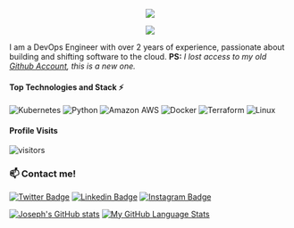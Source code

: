 <p align="center">
  <a href="https://github.com/DenverCoder1/readme-typing-svg">
    <img src="https://readme-typing-svg.demolab.com/?lines=Joseph%20Eshiett&font=Fira%20Code&center=true&width=880&height=90&color=ffffff&vCenter=true&pause=1000&size=50" /></a>
</p>

<p align="center">
  <!-- Typing SVG by DenverCoder1 - https://github.com/DenverCoder1/readme-typing-svg -->
  <a href="https://github.com/DenverCoder1/readme-typing-svg">
    <img src="https://readme-typing-svg.demolab.com/?lines=DevOps%20Infrastructure%20and%20SRE;Always%20learning%20new%20things&font=Fira%20Code&center=true&width=440&height=45&color=f75c7e&vCenter=true&pause=1000&size=22" /></a>
</p>

I am a DevOps Engineer with over 2 years of experience, passionate about building and shifting software to the cloud.
**PS:** *I lost access to my old [Github Account](https://github.com/joeshiett), this is a new one.*


#### Top Technologies and Stack ⚡️

![Kubernetes](https://img.shields.io/static/v1?style=for-the-badge&message=Kubernetes&color=222222&logo=Kubernetes&logoColor=3970E4&label=)
![Python](https://img.shields.io/static/v1?style=for-the-badge&message=Python&color=FFE873&logo=Python&logoColor=4B8BBE&label=)
![Amazon AWS](https://img.shields.io/static/v1?style=for-the-badge&message=Amazon+AWS&color=232F3E&logo=Amazon+AWS&logoColor=FFFFFF&label=)  ![Docker](https://img.shields.io/static/v1?style=for-the-badge&message=Docker&color=2496ED&logo=Docker&logoColor=FFFFFF&label=) 
![Terraform](https://img.shields.io/static/v1?style=for-the-badge&message=Terraform&color=222222&logo=Terraform&logoColor=3970E4&label=)
![Linux](https://img.shields.io/static/v1?style=for-the-badge&message=Linux&color=222222&logo=Linux&logoColor=FCC624&label=) 

#### Profile Visits 

![visitors](https://komarev.com/ghpvc/?username=eshiettjoseph)

### :mailbox: Contact me!

[![Twitter Badge](https://img.shields.io/badge/-@eshiettjoseph-1ca0f1?style=flat&labelColor=1ca0f1&logo=twitter&logoColor=white)](https://twitter.com/eshiettjoseph) [![Linkedin Badge](https://img.shields.io/badge/-Joseph_Eshiett-0e76a8?style=flat&labelColor=0e76a8&logo=linkedin&logoColor=white)](https://www.linkedin.com/in/joeshiett/) [![Instagram Badge](https://img.shields.io/badge/-@eshiettjoseph-e84393?style=flat&labelColor=e84393&logo=instagram&logoColor=white)](https://instagram.com/eshiettjoseph)

[![Joseph's GitHub stats](https://github-readme-stats.vercel.app/api?username=eshiettjoseph&count_private=true&show_icons=true&theme=holi)](https://github.com/eshiettjoseph/github-readme-stats) [![My GitHub Language Stats](https://github-readme-stats.vercel.app/api/top-langs/?username=eshiettjoseph&langs_count=5&theme=holi&hide=ruby )]()
<!--
**eshiettjoseph/eshiettjoseph** is a ✨ _special_ ✨ repository because its `README.md` (this file) appears on your GitHub profile.


-->
